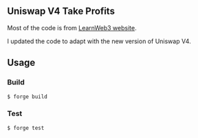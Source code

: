 ## Uniswap V4 Take Profits

Most of the code is from [LearnWeb3 website](https://learnweb3.io/lessons/uniswap-v4-hooks-create-a-fully-on-chain-take-profit-orders-hook-on-uniswap-v4/).

I updated the code to adapt with the new version of Uniswap V4.

## Usage

### Build

```shell
$ forge build
```

### Test

```shell
$ forge test
```
